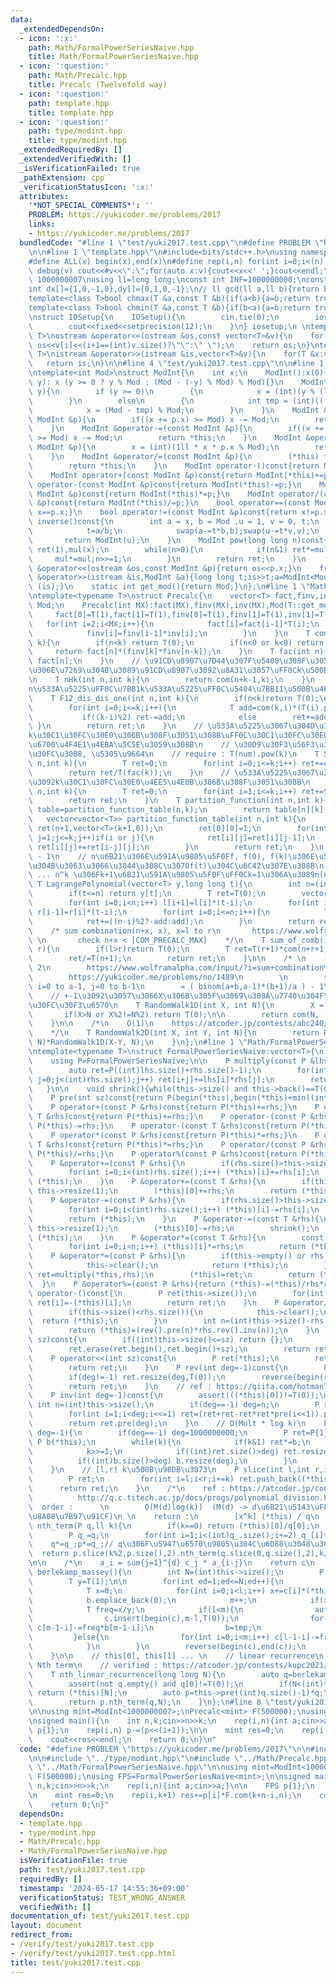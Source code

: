 ```yaml
---
data:
  _extendedDependsOn:
  - icon: ':x:'
    path: Math/FormalPowerSeriesNaive.hpp
    title: Math/FormalPowerSeriesNaive.hpp
  - icon: ':question:'
    path: Math/Precalc.hpp
    title: Precalc (Twelvefold way)
  - icon: ':question:'
    path: template.hpp
    title: template.hpp
  - icon: ':question:'
    path: type/modint.hpp
    title: type/modint.hpp
  _extendedRequiredBy: []
  _extendedVerifiedWith: []
  _isVerificationFailed: true
  _pathExtension: cpp
  _verificationStatusIcon: ':x:'
  attributes:
    '*NOT_SPECIAL_COMMENTS*': ''
    PROBLEM: https://yukicoder.me/problems/2017
    links:
    - https://yukicoder.me/problems/2017
  bundledCode: "#line 1 \"test/yuki2017.test.cpp\"\n#define PROBLEM \"https://yukicoder.me/problems/2017\"\
    \n\n#line 1 \"template.hpp\"\n#include<bits/stdc++.h>\nusing namespace std;\n\
    #define ALL(x) begin(x),end(x)\n#define rep(i,n) for(int i=0;i<(n);i++)\n#define\
    \ debug(v) cout<<#v<<\":\";for(auto x:v){cout<<x<<' ';}cout<<endl;\n#define mod\
    \ 1000000007\nusing ll=long long;\nconst int INF=1000000000;\nconst ll LINF=1001002003004005006ll;\n\
    int dx[]={1,0,-1,0},dy[]={0,1,0,-1};\n// ll gcd(ll a,ll b){return b?gcd(b,a%b):a;}\n\
    template<class T>bool chmax(T &a,const T &b){if(a<b){a=b;return true;}return false;}\n\
    template<class T>bool chmin(T &a,const T &b){if(b<a){a=b;return true;}return false;}\n\
    \nstruct IOSetup{\n    IOSetup(){\n        cin.tie(0);\n        ios::sync_with_stdio(0);\n\
    \        cout<<fixed<<setprecision(12);\n    }\n} iosetup;\n \ntemplate<typename\
    \ T>\nostream &operator<<(ostream &os,const vector<T>&v){\n    for(int i=0;i<(int)v.size();i++)\
    \ os<<v[i]<<(i+1==(int)v.size()?\"\":\" \");\n    return os;\n}\ntemplate<typename\
    \ T>\nistream &operator>>(istream &is,vector<T>&v){\n    for(T &x:v)is>>x;\n \
    \   return is;\n}\n\n#line 4 \"test/yuki2017.test.cpp\"\n\n#line 1 \"type/modint.hpp\"\
    \ntemplate<int Mod>\nstruct ModInt{\n    int x;\n    ModInt():x(0){}\n    ModInt(int\
    \ y): x (y >= 0 ? y % Mod : (Mod - (-y) % Mod) % Mod){}\n    ModInt(long long\
    \ y){\n        if (y >= 0)\n        {\n            x = (int)(y % (ll)(Mod));\n\
    \        }\n        else\n        {\n            int tmp = (int)((-y) % (ll)Mod);\n\
    \            x = (Mod - tmp) % Mod;\n        }\n    }\n    ModInt &operator+=(const\
    \ ModInt &p){\n        if((x += p.x) >= Mod) x -= Mod;\n        return *this;\n\
    \    }\n    ModInt &operator-=(const ModInt &p){\n        if((x += Mod - p.x)\
    \ >= Mod) x -= Mod;\n        return *this;\n    }\n    ModInt &operator*=(const\
    \ ModInt &p){\n        x = (int)(1ll * x * p.x % Mod);\n        return *this;\n\
    \    }\n    ModInt &operator/=(const ModInt &p){\n        (*this) *= p.inverse();\n\
    \        return *this;\n    }\n    ModInt operator-()const{return ModInt(-x);}\n\
    \    ModInt operator+(const ModInt &p)const{return ModInt(*this)+=p;}\n    ModInt\
    \ operator-(const ModInt &p)const{return ModInt(*this)-=p;}\n    ModInt operator*(const\
    \ ModInt &p)const{return ModInt(*this)*=p;}\n    ModInt operator/(const ModInt\
    \ &p)const{return ModInt(*this)/=p;}\n    bool operator==(const ModInt &p)const{return\
    \ x==p.x;}\n    bool operator!=(const ModInt &p)const{return x!=p.x;}\n    ModInt\
    \ inverse()const{\n        int a = x, b = Mod ,u = 1, v = 0, t;\n        while(b>0){\n\
    \            t=a/b;\n            swap(a-=t*b,b);swap(u-=t*v,v);\n        }\n \
    \       return ModInt(u);\n    }\n    ModInt pow(long long n)const{\n        ModInt\
    \ ret(1),mul(x);\n        while(n>0){\n            if(n&1) ret*=mul;\n       \
    \     mul*=mul;n>>=1;\n        }\n        return ret;\n    }\n    friend ostream\
    \ &operator<<(ostream &os,const ModInt &p){return os<<p.x;}\n    friend istream\
    \ &operator>>(istream &is,ModInt &a){long long t;is>>t;a=ModInt<Mod>(t);return\
    \ (is);}\n    static int get_mod(){return Mod;}\n};\n#line 1 \"Math/Precalc.hpp\"\
    \ntemplate<typename T>\nstruct Precalc{\n    vector<T> fact,finv,inv;\n    int\
    \ Mod;\n    Precalc(int MX):fact(MX),finv(MX),inv(MX),Mod(T::get_mod()){\n   \
    \     fact[0]=T(1),fact[1]=T(1),finv[0]=T(1),finv[1]=T(1),inv[1]=T(1);\n     \
    \   for(int i=2;i<MX;i++){\n            fact[i]=fact[i-1]*T(i);\n            inv[i]=T(0)-inv[Mod%i]*(T(Mod/i));\n\
    \            finv[i]=finv[i-1]*inv[i];\n        }\n    }\n    T com(int n,int\
    \ k){\n        if(n<k) return T(0);\n        if(n<0 or k<0) return T(0);\n   \
    \     return fact[n]*(finv[k]*finv[n-k]);\n    }\n    T fac(int n){\n        return\
    \ fact[n];\n    }\n    // \u91CD\u8907\u7D44\u307F\u5408\u308F\u305B:n\u7A2E\u985E\
    \u306E\u7269\u304B\u3089\u91CD\u8907\u3092\u8A31\u3057\uFF0Ck\u500B\u9078\u3076\
    \n    T nHk(int n,int k){\n        return com(n+k-1,k);\n    }\n    // \u7389\
    n\u533A\u5225\uFF0C\u7BB1k\u533A\u5225\uFF0C\u5404\u7BB11\u500B\u4EE5\u4E0AO(k)\n\
    \    T F12_dis_dis_one(int n,int k){\n        if(n<k)return T(0);\n        T ret=0;\n\
    \        for(int i=0;i<=k;i++){\n            T add=com(k,i)*(T(i).pow(n));\n \
    \           if((k-i)%2) ret-=add;\n            else        ret+=add;\n       \
    \ }\n        return ret;\n    }\n    // \u533A\u5225\u3067\u304D\u308Bn\u4EBA\u3092\
    k\u30C1\u30FC\u30E0\u306B\u308F\u3051\u308B\uFF0C\u30C1\u30FC\u30E0\u306B\u306F\
    \u6700\u4F4E1\u4EBA\u5C5E\u3059\u308B\n    // \u30D9\u30F3\u56F3\u3092\u30A4\u30E1\
    \u30FC\u30B8, \u5305\u9664\n    // require : T(num).pow(k)\n    T Stirling_number(int\
    \ n,int k){\n        T ret=0;\n        for(int i=0;i<=k;i++) ret+=com(k,i)*T(i).pow(n)*((k-i)%2?(-1):1);\n\
    \        return ret/T(fac(k));\n    }\n    // \u533A\u5225\u3067\u304D\u308Bn\u4EBA\
    \u3092k\u30C1\u30FC\u30E0\u4EE5\u4E0B\u306B\u308F\u3051\u308B\n    T Bell_number(int\
    \ n,int k){\n        T ret=0;\n        for(int i=1;i<=k;i++) ret+=Stirling_number(n,i);\n\
    \        return ret;\n    }\n    T partition_function(int n,int k){\n        auto\
    \ table=partition_function_table(n,k);\n        return table[n][k];\n    }\n \
    \   vector<vector<T>> partition_function_table(int n,int k){\n        vector<vector<T>>\
    \ ret(n+1,vector<T>(k+1,0));\n        ret[0][0]=1;\n        for(int i=0;i<=n;i++)for(int\
    \ j=1;j<=k;j++)if(i or j){\n            ret[i][j]=ret[i][j-1];\n            if(i-j>=0)\
    \ ret[i][j]+=ret[i-j][j];\n        }\n        return ret;\n    }\n    // n = y.size\
    \ - 1\n    // n\u6B21\u306E\u591A\u9805\u5F0Ff, f(0), f(k)\u306E\u5024\u304C\u308F\
    \u304B\u3063\u3066\u3044\u308C\u3070f(t)\u304C\u6C42\u307E\u308B\n    // 1^k +\
    \ ... n^k \u306Fk+1\u6B21\u591A\u9805\u5F0F\uFF0Ck=1\u306A\u3089n(n+1)/2\n   \
    \ T LagrangePolynomial(vector<T> y,long long t){\n        int n=(int)y.size()-1;\n\
    \        if(t<=n) return y[t];\n        T ret=T(0);\n        vector<T> l(n+1,1),r(n+1,1);\n\
    \        for(int i=0;i<n;i++) l[i+1]=l[i]*(t-i);\n        for(int i=n;i>0;i--)\
    \ r[i-1]=r[i]*(t-i);\n        for(int i=0;i<=n;i++){\n            T add=y[i]*l[i]*r[i]*finv[i]*finv[n-i];\n\
    \            ret+=((n-i)%2?-add:add);\n        }\n        return ret;\n    }\n\
    \    /* sum combination(n+x, x), x=l to r\n       https://www.wolframalpha.com/input/?i=sum+combination%28n%2Bx+%2Cx%29%2C+x%3Dl+to+r&lang=ja\
    \ \n       check n+x < [COM_PRECALC_MAX]    */\n    T sum_of_comb(int n,int l,int\
    \ r){\n        if(l>r)return T(0);\n        T ret=T(r+1)*com(n+r+1,r+1)-T(l)*com(l+n,l);\n\
    \        ret/=T(n+1);\n        return ret;\n    }\n\n    /* \n    - sum of comb\
    \ 2\n        https://www.wolframalpha.com/input/?i=sum+combination%28i%2Bj%2Ci%29%2C+i%3D0+to+a-1%2C+j%3D0+to+b-1&lang=ja\n\
    \        https://yukicoder.me/problems/no/1489\n        \n        sum binom(i+j,i)\
    \ i=0 to a-1, j=0 to b-1\n        = ( binom(a+b,a-1)*(b+1)/a ) - 1\n    */\n\n\
    \    // +-1\u3092\u3057\u3066X\u306B\u305F\u3069\u308A\u7740\u304F\u30D1\u30BF\
    \u30FC\u30F3\u6570\n    T RandomWalk1D(int X, int N){\n        X = abs(X);\n \
    \       if(X>N or X%2!=N%2) return T(0);\n\n        return com(N, (N+X)/2);\n\
    \    }\n\n    /*\n    O(1)\n    https://atcoder.jp/contests/abc240/editorial/3423\n\
    \    */\n    T RandomWalk2D(int X, int Y, int N){\n        return RandomWalk1D(X+Y,\
    \ N)*RandomWalk1D(X-Y, N);\n    }\n};\n#line 1 \"Math/FormalPowerSeriesNaive.hpp\"\
    \ntemplate<typename T>\nstruct FormalPowerSeriesNaive:vector<T>{\n    using vector<T>::vector;\n\
    \    using P=FormalPowerSeriesNaive;\n\n    P multiply(const P &lhs,const P &rhs){\n\
    \        auto ret=P((int)lhs.size()+rhs.size()-1);\n        for(int i=0;i<(int)lhs.size();i++)for(int\
    \ j=0;j<(int)rhs.size();j++) ret[i+j]+=lhs[i]*rhs[j];\n        return ret;\n \
    \   }\n\n    void shrink(){while(this->size() and this->back()==T(0)) this->pop_back();}\n\
    \    P pre(int sz)const{return P(begin(*this),begin(*this)+min((int)this->size(),sz));}\n\
    \    P operator+(const P &rhs)const{return P(*this)+=rhs;}\n    P operator+(const\
    \ T &rhs)const{return P(*this)+=rhs;}\n    P operator-(const P &rhs)const{return\
    \ P(*this)-=rhs;}\n    P operator-(const T &rhs)const{return P(*this)-=rhs;}\n\
    \    P operator*(const P &rhs)const{return P(*this)*=rhs;}\n    P operator*(const\
    \ T &rhs)const{return P(*this)*=rhs;}\n    P operator/(const P &rhs)const{return\
    \ P(*this)/=rhs;}\n    P operator%(const P &rhs)const{return P(*this)%=rhs;}\n\
    \    P &operator+=(const P &rhs){\n        if(rhs.size()>this->size()) this->resize(rhs.size());\n\
    \        for(int i=0;i<(int)rhs.size();i++) (*this)[i]+=rhs[i];\n        return\
    \ (*this);\n    }\n    P &operator+=(const T &rhs){\n        if(this->empty())\
    \ this->resize(1);\n        (*this)[0]+=rhs;\n        return (*this);\n    }\n\
    \    P &operator-=(const P &rhs){\n        if(rhs.size()>this->size()) this->resize(rhs.size());\n\
    \        for(int i=0;i<(int)rhs.size();i++) (*this)[i]-=rhs[i];\n        shrink();\n\
    \        return (*this);\n    }\n    P &operator-=(const T &rhs){\n        if(this->empty())\
    \ this->resize(1);\n        (*this)[0]-=rhs;\n        shrink();\n        return\
    \ (*this);\n    }\n    P &operator*=(const T &rhs){\n        const int n=(int)this->size();\n\
    \        for(int i=0;i<n;i++) (*this)[i]*=rhs;\n        return (*this);\n    }\n\
    \    P &operator*=(const P &rhs){\n        if(this->empty() or rhs.empty()){\n\
    \            this->clear();\n            return (*this);\n        }\n        auto\
    \ ret=multiply(*this,rhs);\n        (*this)=ret;\n        return (*this);\n  \
    \  }\n    P &operator%=(const P &rhs){return (*this)-=(*this)/rhs*rhs;}\n    P\
    \ operator-()const{\n        P ret(this->size());\n        for(int i=0;i<(int)this->size();i++)\
    \ ret[i]=-(*this)[i];\n        return ret;\n    }\n    P &operator/=(const P &rhs){\n\
    \        if(this->size()<rhs.size()){\n            this->clear();\n          \
    \  return (*this);\n        }\n        int n=(int)this->size()-rhs.size()+1;\n\
    \        return (*this)=(rev().pre(n)*rhs.rev().inv(n));\n    }\n    P operator>>(int\
    \ sz)const{\n        if((int)this->size()<=sz) return {};\n        P ret(*this);\n\
    \        ret.erase(ret.begin(),ret.begin()+sz);\n        return ret;\n    }\n\
    \    P operator<<(int sz)const{\n        P ret(*this);\n        ret.insert(ret.begin(),sz,T(0));\n\
    \        return ret;\n    }\n    P rev(int deg=-1)const{\n        P ret(*this);\n\
    \        if(deg!=-1) ret.resize(deg,T(0));\n        reverse(begin(ret),end(ret));\n\
    \        return ret;\n    }\n    // ref : https://qiita.com/hotman78/items/f0e6d2265badd84d429a\n\
    \    P inv(int deg=-1)const{\n        assert(((*this)[0])!=T(0));\n        const\
    \ int n=(int)this->size();\n        if(deg==-1) deg=n;\n        P ret({T(1)/(*this)[0]});\n\
    \        for(int i=1;i<deg;i<<=1) ret=(ret+ret-ret*ret*pre(i<<1)).pre(i<<1);\n\
    \        return ret.pre(deg);\n    }\n    // O(Mult * log k)\n    P pow(ll k,int\
    \ deg=-1){\n        if(deg==-1) deg=1000000000;\n        P ret=P{1};\n       \
    \ P b(*this);\n        while(k){\n            if(k&1) ret*=b;\n            b=b*b;\n\
    \            k>>=1;\n            if((int)ret.size()>deg) ret.resize(deg);\n  \
    \          if((int)b.size()>deg) b.resize(deg);\n        }\n        return ret;\n\
    \    }\n    // [l,r) k\u500B\u98DB\u3073\n    P slice(int l,int r,int k=1){\n\
    \        P ret;\n        for(int i=l;i<r;i+=k) ret.push_back((*this)[i]);\n  \
    \      return ret;\n    }\n    /*\n    ref : https://atcoder.jp/contests/aising2020/submissions/15300636\n\
    \          http://q.c.titech.ac.jp/docs/progs/polynomial_division.html\n \n  \
    \  order :      \n        O(M(d)log(k))  (M(d) -> d\u6B21\u5143\uFF0Cmultiply\u306E\
    \u8A08\u7B97\u91CF)\n \n    return :\n        [x^k] (*this) / q\n    */\n    T\
    \ nth_term(P q,ll k){\n        if(k==0) return (*this)[0]/q[0];\n        P p(*this);\n\
    \        P q_=q;\n        for(int i=1;i<(int)q_.size();i+=2) q_[i]*=-1;\n    \
    \    q*=q_;p*=q_;// q\u306F\u5947\u6570\u9805\u304C\u6D88\u3048\u308B\n      \
    \  return p.slice(k%2,p.size(),2).nth_term(q.slice(0,q.size(),2),k/2);\n    }\n\
    \n\n    /*\n    a_i = sum{j=1}^{d} c_j * a_{i-j}\n    return c\n    */\n    P\
    \ berlekamp_massey(){\n        int N=(int)this->size();\n        P b={T(-1)},c={T(-1)};\n\
    \        T y=T(1);\n\n        for(int ed=1;ed<=N;ed++){\n            int l=(int)c.size(),m=(int)b.size();\n\
    \            T x=0;\n            for(int i=0;i<l;i++) x+=c[i]*(*this)[ed-l+i];\n\
    \            b.emplace_back(0);\n            m++;\n            if(x==T(0)) continue;\n\
    \            T freq=x/y;\n            if(l<m){\n                auto tmp=c;\n\
    \                c.insert(begin(c),m-l,T(0));\n                for(int i=0;i<m;i++)\
    \ c[m-1-i]-=freq*b[m-1-i];\n                b=tmp;\n                y=x;\n   \
    \         }else{\n                for(int i=0;i<m;i++) c[l-1-i]-=freq*b[m-1-i];\n\
    \            }\n        }\n        reverse(begin(c),end(c));\n        return c;\n\
    \    }\n\n    // this[0], this[1] ... \n    // linear recurrence\n    // -> return\
    \ Nth term\n    // verified : https://atcoder.jp/contests/kupc2021/submissions/26974136\n\
    \    T nth_linear_recurrence(long long N){\n        auto q=berlekamp_massey();\n\
    \        assert(not q.empty() and q[0]!=T(0));\n        if(N<(int)this->size())\
    \ return (*this)[N];\n        auto p=this->pre((int)q.size()-1)*q;\n        p.resize((int)q.size()-1);\n\
    \        return p.nth_term(q,N);\n    }\n};\n#line 8 \"test/yuki2017.test.cpp\"\
    \n\nusing mint=ModInt<1000000007>;\nPrecalc<mint> F(500000);\nusing FPS=FormalPowerSeriesNaive<mint>;\n\
    \nsigned main(){\n    int n,k;cin>>n>>k;\n    rep(i,n){int a;cin>>a;}\n\n    FPS\
    \ p{1};\n    rep(i,n) p-=(p<<(i+1));\n\n    mint res=0;\n    rep(i,k+1) res+=p[i]*F.com(k+n-i,n);\n\
    \    cout<<res<<endl;\n    return 0;\n}\n"
  code: "#define PROBLEM \"https://yukicoder.me/problems/2017\"\n\n#include \"../template.hpp\"\
    \n\n#include \"../type/modint.hpp\"\n#include \"../Math/Precalc.hpp\"\n#include\
    \ \"../Math/FormalPowerSeriesNaive.hpp\"\n\nusing mint=ModInt<1000000007>;\nPrecalc<mint>\
    \ F(500000);\nusing FPS=FormalPowerSeriesNaive<mint>;\n\nsigned main(){\n    int\
    \ n,k;cin>>n>>k;\n    rep(i,n){int a;cin>>a;}\n\n    FPS p{1};\n    rep(i,n) p-=(p<<(i+1));\n\
    \n    mint res=0;\n    rep(i,k+1) res+=p[i]*F.com(k+n-i,n);\n    cout<<res<<endl;\n\
    \    return 0;\n}"
  dependsOn:
  - template.hpp
  - type/modint.hpp
  - Math/Precalc.hpp
  - Math/FormalPowerSeriesNaive.hpp
  isVerificationFile: true
  path: test/yuki2017.test.cpp
  requiredBy: []
  timestamp: '2024-05-17 14:55:36+09:00'
  verificationStatus: TEST_WRONG_ANSWER
  verifiedWith: []
documentation_of: test/yuki2017.test.cpp
layout: document
redirect_from:
- /verify/test/yuki2017.test.cpp
- /verify/test/yuki2017.test.cpp.html
title: test/yuki2017.test.cpp
---
```

